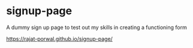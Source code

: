 # signup-page
A dummy sign up page to test out my skills in creating a functioning form

https://rajat-porwal.github.io/signup-page/
